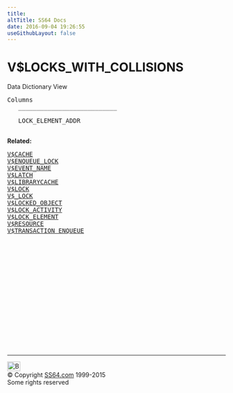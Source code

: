 ```yaml
---
title:
altTitle: SS64 Docs
date: 2016-09-04 19:26:55
useGithubLayout: false
---
```

<!-- #BeginLibraryItem "/Library/head_orav.lbi" --><!-- #EndLibraryItem --><h1>V$LOCKS_WITH_COLLISIONS </h1>  
 <p> Data Dictionary View </p> 
 
<pre>Columns
   ___________________________
 
   LOCK_ELEMENT_ADDR

</pre>
<p><b>Related:</b></p><pre><a href="V$CACHE.html">V$CACHE</a>
<a href="V$ENQUEUE_LOCK.html">V$ENQUEUE_LOCK</a> 
<a href="V$EVENT_NAME.html">V$EVENT_NAME</a> 
<a href="V$LATCH.html">V$LATCH</a> 
<a href="V$LIBRARYCACHE.html">V$LIBRARYCACHE</a> 
<a href="V$LOCK.html">V$LOCK</a> 
<a href="V$_LOCK.html">V$_LOCK</a>
<a href="V$LOCKED_OBJECT.html">V$LOCKED_OBJECT</a> 
<a href="V$LOCK_ACTIVITY.html">V$LOCK_ACTIVITY</a> 
<a href="V$LOCK_ELEMENT.html">V$LOCK_ELEMENT</a> 
<a href="V$RESOURCE.html">V$RESOURCE</a>  
<a href="V$TRANSACTION_ENQUEUE.html">V$TRANSACTION_ENQUEUE</a> </pre><!-- #BeginLibraryItem "/Library/foot_orad.lbi" --><p><script async="" src="//pagead2.googlesyndication.com/pagead/js/adsbygoogle.js"></script>
<!-- oracle-footer -->
<ins class="adsbygoogle" style="display:inline-block;width:300px;height:250px" data-ad-client="ca-pub-6140977852749469" data-ad-slot="4275490898"></ins>
<script>
(adsbygoogle = window.adsbygoogle || []).push({});
</script></p>
<hr>
<div id="bl" class="footer"><a href="#"><img src="../images/top.png" width="30" height="22" alt="Back to the Top"></a></div>
<div id="br" class="footer, tagline">© Copyright <a href="http://ss64.com/">SS64.com</a> 1999-2015<br>
Some rights reserved</div>
<!-- #EndLibraryItem -->

